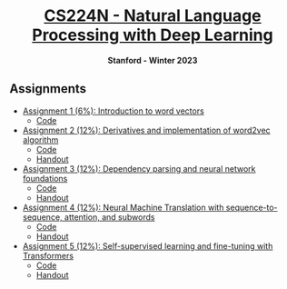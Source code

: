 <h1 align="center"><a href="https://web.stanford.edu/class/cs224n/">CS224N - Natural Language Processing with Deep Learning</a></h1>

<p align="center"><b>Stanford - Winter 2023</b></p>

## Assignments

- [Assignment 1 (6%): Introduction to word vectors](cs224n-natural-language-processing-with-deep-learning/2023/assignments/a1)
  - [Code](cs224n-natural-language-processing-with-deep-learning/2023/assignments/a1/code)
- [Assignment 2 (12%): Derivatives and implementation of word2vec algorithm](cs224n-natural-language-processing-with-deep-learning/2023/assignments/a2)
  - [Code](cs224n-natural-language-processing-with-deep-learning/2023/assignments/a2/code)
  - [Handout](cs224n-natural-language-processing-with-deep-learning/2023/assignments/a2/handout)
- [Assignment 3 (12%): Dependency parsing and neural network foundations](cs224n-natural-language-processing-with-deep-learning/2023/assignments/a3)
  - [Code](cs224n-natural-language-processing-with-deep-learning/2023/assignments/a3/code)
  - [Handout](cs224n-natural-language-processing-with-deep-learning/2023/assignments/a3/handout)
- [Assignment 4 (12%): Neural Machine Translation with sequence-to-sequence, attention, and subwords](cs224n-natural-language-processing-with-deep-learning/2023/assignments/a4)
  - [Code](cs224n-natural-language-processing-with-deep-learning/2023/assignments/a4/code)
  - [Handout](cs224n-natural-language-processing-with-deep-learning/2023/assignments/a4/handout)
- [Assignment 5 (12%): Self-supervised learning and fine-tuning with Transformers](cs224n-natural-language-processing-with-deep-learning/2023/assignments/a5)
  - [Code](cs224n-natural-language-processing-with-deep-learning/2023/assignments/a5/code)
  - [Handout](cs224n-natural-language-processing-with-deep-learning/2023/assignments/a5/handout)
